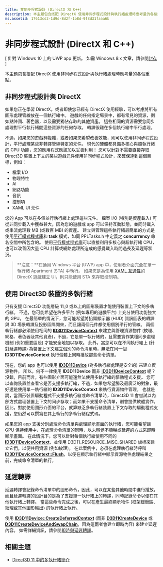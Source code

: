 ```yaml
---
title: 非同步程式設計 (DirectX 和 C++)
description: 本主題包含搭配 DirectX 使用非同步程式設計與執行緒處理時應考量的各個重點。
ms.assetid: 17613cd3-1d9d-8d2f-1b8d-9f8d31faaa6b
---
```


# 非同步程式設計 (DirectX 和 C++)


\[ 針對 Windows 10 上的 UWP app 更新。 如需 Windows 8.x 文章，請參閱[封存](http://go.microsoft.com/fwlink/p/?linkid=619132) \]

本主題包含搭配 DirectX 使用非同步程式設計與執行緒處理時應考量的各個重點。

## 非同步程式設計與 DirectX


如果您正在學習 DirectX，或者即使您已經有 DirectX 使用經驗，可以考慮將所有圖形處理管線放在一個執行緒中。 遊戲的任何指定場景中，都有常見的資源，例如點陣圖、著色器，以及需要獨佔存取的其他資產。 這些相同的資源需要您同步處理對平行執行緒間這些資源的任何存取。 轉譯很難在多個執行緒中平行處理。

不過，如果您的遊戲夠複雜，或者如果您希望改善效能，則可以使用非同步程式設計，平行處理某些非轉譯管線特定的元件。 現代的硬體都具備多核心與超執行緒的 CPU 功能，您的應用程式應該加以妥善利用！ 您可以針對不需要直接存取 Direct3D 裝置上下文的某些遊戲元件使用非同步程式設計，來確保達到這個目標，例如：

-   檔案 I/O
-   物理特性
-   AI
-   網路功能
-   音訊
-   控制項
-   XAML UI 元件

您的 App 可以在多個並行執行緒上處理這些元件。 檔案 I/O (特別是資產載入) 可從非同步載入中獲益甚大，因為您的遊戲或 app 可以保持互動狀態，並同時載入或串流處理數 MB (或數百 MB) 的資產。 建立與管理這些執行緒最簡單的方式是使用[平行模式程式庫](https://msdn.microsoft.com/library/dd492418.aspx)和 **task** 模式，如同 PPLTasks.h 中定義之 **concurrency** 命名空間中所包含的。 使用[平行模式程式庫](https://msdn.microsoft.com/library/dd492418.aspx)可以直接利用多核心與超執行緒 CPU，也可以改善因大量 CPU 計算或網路處理所造成的感覺載入時間過長及延遲等狀況。

> **注意：**在通用 Windows 平台 (UWP) app 中，使用者介面完全在單一執行緒 Apartment (STA) 中執行。 如果您是為使用 [XAML 互通性](directx-and-xaml-interop.md)的 DirectX 遊戲建立 UI，則只能使用 STA 來存取控制項。

 

## 使用 Direct3D 裝置的多執行緒


只有支援 Direct3D 功能層級 11\_0 或以上的圖形裝置才能使用裝置上下文的多執行緒。 不過，您可能希望在許多平台 (例如專用的遊戲平台) 上充分使用功能強大的 GPU。 在最簡單的情況下，您可能希望將抬頭顯示器 (HUD) 資訊圖表的轉譯與 3D 場景轉譯及投影區隔開來，而且讓兩個元件都使用個別平行的管線。 兩個執行緒都必須使用相同的 [**ID3D11DeviceContext**](https://msdn.microsoft.com/library/windows/desktop/ff476385) 來建立與管理資源物件 (紋理、網格、著色器及其他資產)，不過，它是單一執行緒的，且需要實作某種同步處理機制 (例如重要區段) 才能安全地加以存取。 此外，當您可以在不同執行緒上 (針對延遲轉譯) 為裝置上下文建立個別的命令清單時，無法在同一個 **ID3D11DeviceContext** 執行個體上同時播放那些命令清單。

現在，您的 app 也可以使用 [**ID3D11Device**](https://msdn.microsoft.com/library/windows/desktop/ff476379) (對多執行緒處理是安全的) 來建立資源物件。 所以，何不一律使用 **ID3D11Device** 而非 [**ID3D11DeviceContext**](https://msdn.microsoft.com/library/windows/desktop/ff476385) 呢？ 沒錯，目前而言，有些圖形介面可能還無法使用多執行緒的驅動程式支援。 您可以查詢裝置並查看它是否支援多執行緒，不過，如果您希望觸及最廣泛的對象，最好還是使用單一執行緒的 **ID3D11DeviceContext** 來執行資源物件管理。 也就是說，當圖形裝置驅動程式不支援多執行緒或命令清單時，Direct3D 11 會嘗試以內部方式處理裝置上下文的同步存取；而如果不支援命令清單，則會提供軟體實作。 因此，對於使用圖形介面的平台，就算缺乏多執行緒裝置上下文存取的驅動程式支援，您仍然可以撰寫在其上執行的多執行緒程式碼。

如果您的 app 支援分別處理命令清單與處理顯示畫面的執行緒，您可能希望讓 GPU 保持使用中，在處理命令清單的同時，以未察覺不順暢或延遲的方式來即時顯示畫面。 在此情況下，您可以針對每個執行緒使用不同的 [**ID3D11DeviceContext**](https://msdn.microsoft.com/library/windows/desktop/ff476385)，並使用 D3D11_RESOURCE_MISC_SHARED 旗標來建立它們，以便共用資源 (例如紋理)。 在此案例中，必須在處理執行緒時呼叫 [**ID3D11DeviceContext::Flush**](https://msdn.microsoft.com/library/windows/desktop/ff476425)，以便在顯示執行緒中顯示資源物件處理結果之前，完成命令清單的執行。

## 延遲轉譯


延遲轉譯會記錄命令清單中的圖形命令，因此，可以在某些其他時間中進行播放，而且延遲轉譯的設計目的是為了支援單一執行緒上的轉譯，同時記錄命令以便在其他執行緒上轉譯。 當這些命令完成之後，可以在產生最終顯示物件 (框架緩衝區、紋理或其他圖形輸出) 的執行緒上執行。

使用 [**ID3D11Device::CreateDeferredContext**](https://msdn.microsoft.com/library/windows/desktop/ff476505) (而非 [**D3D11CreateDevice**](https://msdn.microsoft.com/library/windows/desktop/ff476082) 或 [**D3D11CreateDeviceAndSwapChain**](https://msdn.microsoft.com/library/windows/desktop/ff476083)，因為這兩者會建立即時內容) 來建立延遲內容。 如需詳細資訊，請參閱[即時與延遲轉譯](https://msdn.microsoft.com/library/windows/desktop/ff476892)。

## 相關主題


* [Direct3D 11 中的多執行緒簡介](https://msdn.microsoft.com/library/windows/desktop/ff476891)

 

 






<!--HONumber=Mar16_HO1-->


